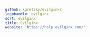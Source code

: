 ```yaml
---
github: kgretzky/evilginx2
logohandle: evilginx
sort: evilginx
title: Evilginx
website: 'https://help.evilginx.com/'
---
```

